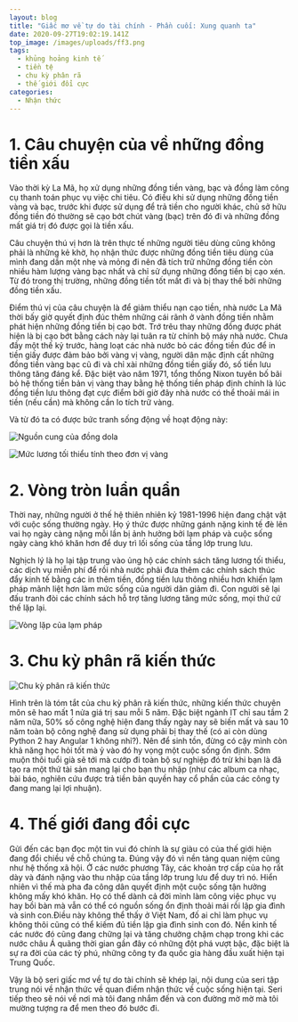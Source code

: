 ```yaml
---
layout: blog
title: "Giấc mơ về tự do tài chính - Phần cuối: Xung quanh ta"
date: 2020-09-27T19:02:19.141Z
top_image: /images/uploads/ff3.png
tags:
  - khủng hoảng kinh tế
  - tiền tệ
  - chu kỳ phân rã
  - thế giới đổi cực
categories:
  - Nhận thức
---
```

# 1. Câu chuyện của về những đồng tiền xấu

  Vào thời kỳ La Mã, họ xử dụng những đồng tiền vàng, bạc và đồng làm công cụ thanh toán phục vụ việc chi tiêu. Có điều khi sử dụng những đồng tiền vàng và bạc, trước khi được sử dụng để trả tiền cho người khác, chủ sở hữu đồng tiền đó thường sẽ cạo bớt chút vàng (bạc) trên đó đi và những đồng mất giá trị đó được gọi là tiền xấu.

<!-- more -->

  Câu chuyện thú vị hơn là trên thực tế những người tiêu dùng cũng không phải là những kẻ khờ, họ nhận thức được những đồng tiền tiêu dùng của mình đang dần một nhẹ và mỏng đi nên đã tích trữ những đồng tiền còn nhiều hàm lượng vàng bạc nhất và chỉ sử dụng những đồng tiền bị cạo xén. Từ đó trong thị trường, những đồng tiền tốt mất đi và bị thay thế bởi những đồng tiền xấu.

  Điểm thú vị của câu chuyện là để giảm thiểu nạn cạo tiền, nhà nước La Mã thời bấy giờ quyết định đúc thêm những cái rãnh ở vành đồng tiền nhằm phát hiện những đồng tiền bị cạo bớt. Trớ trêu thay những đồng được phát hiện là bị cạo bớt bằng cách này lại tuân ra từ chính bộ máy nhà nước. Chưa đầy một thế kỷ trước, hàng loạt các nhà nước bỏ các đồng tiền đúc để in tiền giấy được đảm bảo bởi vàng vị vàng, người dân mặc định cất những đồng tiền vàng bạc cũ đi và chỉ xài những đồng tiền giấy đó, số tiền lưu thông tăng đáng kể. Đặc biệt vào năm 1971, tổng thống Nixon tuyên bố bãi bỏ hệ thống tiền bản vị vàng thay bằng hệ thống tiền pháp định chính là lúc đồng tiền lưu thông đạt cực điểm bởi giờ đây nhà nước có thể thoải mái in tiền (nếu cần) mà không cần lo tích trữ vàng.

  Và từ đó ta có được bức tranh sống động về hoạt động này:

![Nguồn cung của đồng dola](/images/uploads/20180801-cdd-chart-1.png "Nguồn cung của đồng dola")

![Mức lương tối thiểu tính theo đơn vị vàng](/images/uploads/20180801-cdd-chart-03.png "Mức lương tối thiểu tính theo đơn vị vàng")

# 2. Vòng tròn luẩn quẩn

  Thời nay, những người ở thế hệ thiên nhiên kỷ 1981-1996 hiện đang chật vật với cuộc sống thường ngày. Họ ý thức được những gánh nặng kinh tế đè lên vai họ ngày càng nặng mỗi lần bị ảnh hưởng bởi lạm pháp và cuộc sống ngày càng khó khăn hơn để duy trì lối sống của tầng lớp trung lưu.

  Nghịch lý là họ lại tập trung vào ủng hộ các chính sách tăng lương tối thiểu, các dịch vụ miễn phí để rồi nhà nước phải đưa thêm các chính sách thúc đẩy kinh tế bằng các in thêm tiền, đồng tiền lưu thông nhiều hơn khiến lạm pháp mãnh liệt hơn làm mức sống của người dân giảm đi. Con người sẽ lại đấu tranh đòi các chính sách hỗ trợ tăng lương tăng mức sống, mọi thứ cứ thế lặp lại.

![Vòng lặp của lạm pháp](/images/uploads/20180801-cdd-chart-04.png "Vòng lặp của lạm pháp")

# 3. Chu kỳ phân rã kiến thức

![Chu kỳ phân rã kiến thức](/images/uploads/half-life-time-of-knowledge-based-on-schueppel-1997.png "Chu kỳ phân rã kiến thức")

Hình trên là tóm tắt của chu kỳ phân rã kiến thức, những kiến thức chuyên môn sẽ hao mất 1 nửa giá trị sau mỗi 5 năm. Đặc biệt ngành IT chỉ sau tầm 2 năm nữa, 50% số công nghệ hiện đang thấy ngày nay sẽ biến mất và sau 10 năm toàn bộ công nghệ đang sử dụng phải bị thay thế (có ai còn dùng Python 2 hay Angular 1 không nhỉ?). Nên để sinh tồn, đừng có cậy mình còn khả năng học hỏi tốt mà ỷ vào đó hy vọng một cuộc sống ổn định. Sớm muộn thôi tuổi già sẽ tới mà cướp đi toàn bộ sự nghiệp đó trừ khi bạn là đã tạo ra một thứ tài sản mang lại cho bạn thu nhập (như các album ca nhạc, bài báo, nghiên cứu được trả tiền bản quyền hay cổ phần của các công ty đang mang lại lợi nhuận).

# 4. Thế giới đang đổi cực

  Gửi đến các bạn đọc một tin vui đó chính là sự giàu có của thế giới hiện đang đổi chiều về chỗ chúng ta. Đúng vậy đó vì nền tảng quan niệm cũng như hệ thống xã hội. Ở các nước phương Tây, các khoản trợ cấp của họ rất dày và đánh nặng vào thu nhập của tầng lớp trung lưu để duy trì nó. Hiển nhiên vì thế mà pha đa công dân quyết định một cuộc sống tận hưởng không mấy khó khăn. Họ có thể dành cả đời mình làm công việc phục vụ hay bồi bàn mà vẫn có thể có nguồn sống ổn định thoải mái rồi lập gia đình và sinh con.Điều này không thể thấy ở Việt Nam, đố ai chỉ làm phục vụ không thôi cũng có thể kiếm đủ tiền lập gia đình sinh con đó. Nền kinh tế các nước đó cũng đang chững lại và tăng chưởng chậm chạp trong khi các nước châu Á quãng thời gian gần đây có những đột phá vượt bậc, đặc biệt là sự ra đời của các tỷ phú, những công ty đa quốc gia hàng đầu xuất hiện tại Trung Quốc.

   Vậy là bộ seri giấc mơ về tự do tài chính sẽ khép lại, nội dung của seri tập trung nói về nhận thức về quan điểm nhận thức về cuộc sống hiện tại. Seri tiếp theo sẽ nói về nơi mà tôi đang nhắm đến và con đường mờ mờ mà tôi mường tượng ra để men theo đó bước đi.